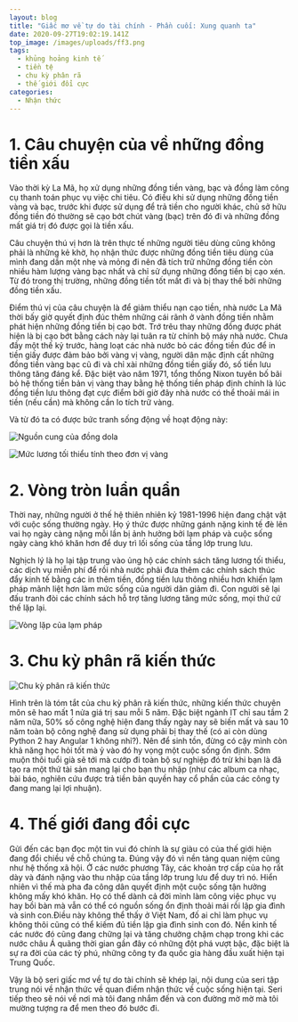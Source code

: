 ```yaml
---
layout: blog
title: "Giấc mơ về tự do tài chính - Phần cuối: Xung quanh ta"
date: 2020-09-27T19:02:19.141Z
top_image: /images/uploads/ff3.png
tags:
  - khủng hoảng kinh tế
  - tiền tệ
  - chu kỳ phân rã
  - thế giới đổi cực
categories:
  - Nhận thức
---
```

# 1. Câu chuyện của về những đồng tiền xấu

  Vào thời kỳ La Mã, họ xử dụng những đồng tiền vàng, bạc và đồng làm công cụ thanh toán phục vụ việc chi tiêu. Có điều khi sử dụng những đồng tiền vàng và bạc, trước khi được sử dụng để trả tiền cho người khác, chủ sở hữu đồng tiền đó thường sẽ cạo bớt chút vàng (bạc) trên đó đi và những đồng mất giá trị đó được gọi là tiền xấu.

<!-- more -->

  Câu chuyện thú vị hơn là trên thực tế những người tiêu dùng cũng không phải là những kẻ khờ, họ nhận thức được những đồng tiền tiêu dùng của mình đang dần một nhẹ và mỏng đi nên đã tích trữ những đồng tiền còn nhiều hàm lượng vàng bạc nhất và chỉ sử dụng những đồng tiền bị cạo xén. Từ đó trong thị trường, những đồng tiền tốt mất đi và bị thay thế bởi những đồng tiền xấu.

  Điểm thú vị của câu chuyện là để giảm thiểu nạn cạo tiền, nhà nước La Mã thời bấy giờ quyết định đúc thêm những cái rãnh ở vành đồng tiền nhằm phát hiện những đồng tiền bị cạo bớt. Trớ trêu thay những đồng được phát hiện là bị cạo bớt bằng cách này lại tuân ra từ chính bộ máy nhà nước. Chưa đầy một thế kỷ trước, hàng loạt các nhà nước bỏ các đồng tiền đúc để in tiền giấy được đảm bảo bởi vàng vị vàng, người dân mặc định cất những đồng tiền vàng bạc cũ đi và chỉ xài những đồng tiền giấy đó, số tiền lưu thông tăng đáng kể. Đặc biệt vào năm 1971, tổng thống Nixon tuyên bố bãi bỏ hệ thống tiền bản vị vàng thay bằng hệ thống tiền pháp định chính là lúc đồng tiền lưu thông đạt cực điểm bởi giờ đây nhà nước có thể thoải mái in tiền (nếu cần) mà không cần lo tích trữ vàng.

  Và từ đó ta có được bức tranh sống động về hoạt động này:

![Nguồn cung của đồng dola](/images/uploads/20180801-cdd-chart-1.png "Nguồn cung của đồng dola")

![Mức lương tối thiểu tính theo đơn vị vàng](/images/uploads/20180801-cdd-chart-03.png "Mức lương tối thiểu tính theo đơn vị vàng")

# 2. Vòng tròn luẩn quẩn

  Thời nay, những người ở thế hệ thiên nhiên kỷ 1981-1996 hiện đang chật vật với cuộc sống thường ngày. Họ ý thức được những gánh nặng kinh tế đè lên vai họ ngày càng nặng mỗi lần bị ảnh hưởng bởi lạm pháp và cuộc sống ngày càng khó khăn hơn để duy trì lối sống của tầng lớp trung lưu.

  Nghịch lý là họ lại tập trung vào ủng hộ các chính sách tăng lương tối thiểu, các dịch vụ miễn phí để rồi nhà nước phải đưa thêm các chính sách thúc đẩy kinh tế bằng các in thêm tiền, đồng tiền lưu thông nhiều hơn khiến lạm pháp mãnh liệt hơn làm mức sống của người dân giảm đi. Con người sẽ lại đấu tranh đòi các chính sách hỗ trợ tăng lương tăng mức sống, mọi thứ cứ thế lặp lại.

![Vòng lặp của lạm pháp](/images/uploads/20180801-cdd-chart-04.png "Vòng lặp của lạm pháp")

# 3. Chu kỳ phân rã kiến thức

![Chu kỳ phân rã kiến thức](/images/uploads/half-life-time-of-knowledge-based-on-schueppel-1997.png "Chu kỳ phân rã kiến thức")

Hình trên là tóm tắt của chu kỳ phân rã kiến thức, những kiến thức chuyên môn sẽ hao mất 1 nửa giá trị sau mỗi 5 năm. Đặc biệt ngành IT chỉ sau tầm 2 năm nữa, 50% số công nghệ hiện đang thấy ngày nay sẽ biến mất và sau 10 năm toàn bộ công nghệ đang sử dụng phải bị thay thế (có ai còn dùng Python 2 hay Angular 1 không nhỉ?). Nên để sinh tồn, đừng có cậy mình còn khả năng học hỏi tốt mà ỷ vào đó hy vọng một cuộc sống ổn định. Sớm muộn thôi tuổi già sẽ tới mà cướp đi toàn bộ sự nghiệp đó trừ khi bạn là đã tạo ra một thứ tài sản mang lại cho bạn thu nhập (như các album ca nhạc, bài báo, nghiên cứu được trả tiền bản quyền hay cổ phần của các công ty đang mang lại lợi nhuận).

# 4. Thế giới đang đổi cực

  Gửi đến các bạn đọc một tin vui đó chính là sự giàu có của thế giới hiện đang đổi chiều về chỗ chúng ta. Đúng vậy đó vì nền tảng quan niệm cũng như hệ thống xã hội. Ở các nước phương Tây, các khoản trợ cấp của họ rất dày và đánh nặng vào thu nhập của tầng lớp trung lưu để duy trì nó. Hiển nhiên vì thế mà pha đa công dân quyết định một cuộc sống tận hưởng không mấy khó khăn. Họ có thể dành cả đời mình làm công việc phục vụ hay bồi bàn mà vẫn có thể có nguồn sống ổn định thoải mái rồi lập gia đình và sinh con.Điều này không thể thấy ở Việt Nam, đố ai chỉ làm phục vụ không thôi cũng có thể kiếm đủ tiền lập gia đình sinh con đó. Nền kinh tế các nước đó cũng đang chững lại và tăng chưởng chậm chạp trong khi các nước châu Á quãng thời gian gần đây có những đột phá vượt bậc, đặc biệt là sự ra đời của các tỷ phú, những công ty đa quốc gia hàng đầu xuất hiện tại Trung Quốc.

   Vậy là bộ seri giấc mơ về tự do tài chính sẽ khép lại, nội dung của seri tập trung nói về nhận thức về quan điểm nhận thức về cuộc sống hiện tại. Seri tiếp theo sẽ nói về nơi mà tôi đang nhắm đến và con đường mờ mờ mà tôi mường tượng ra để men theo đó bước đi.